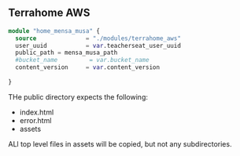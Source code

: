 ## Terrahome AWS

```tf
module "home_mensa_musa" {
  source              = "./modules/terrahome_aws"
  user_uuid           = var.teacherseat_user_uuid
  public_path = mensa_musa_path
  #bucket_name         = var.bucket_name
  content_version     = var.content_version
  
}
```



THe public directory expects the following:
- index.html
- error.html
- assets

ALl top level files in assets will be copied, but not any subdirectories.